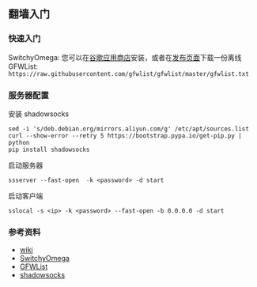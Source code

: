 ## 翻墙入门


### 快速入门

SwitchyOmega: 您可以在[谷歌应用商店][SwitchyOmega_Chrome]安装，或者在[发布页面][SwitchyOmega_Release]下载一份离线   
GFWList: `https://raw.githubusercontent.com/gfwlist/gfwlist/master/gfwlist.txt`



### 服务器配置


安装 shadowsocks

	sed -i 's/deb.debian.org/mirrors.aliyun.com/g' /etc/apt/sources.list
	curl --show-error --retry 5 https://bootstrap.pypa.io/get-pip.py | python
	pip install shadowsocks
	
启动服务器

	ssserver --fast-open  -k <password> -d start
	
启动客户端

	sslocal -s <ip> -k <password> --fast-open -b 0.0.0.0 -d start
	
	
### 参考资料

* [wiki](https://github.com/shadowsocks/shadowsocks/wiki)
* [SwitchyOmega][SwitchyOmega_Home]
* [GFWList][gfwlist]
* [shadowsocks][shadowsocks]


[SwitchyOmega_Home]: https://github.com/FelisCatus/SwitchyOmega
[SwitchyOmega_Chrome]: https://chrome.google.com/webstore/detail/padekgcemlokbadohgkifijomclgjgif
[SwitchyOmega_Release]: https://github.com/FelisCatus/SwitchyOmega/releases
[gfwlist]: https://github.com/gfwlist/gfwlist
[shadowsocks]: https://shadowsocks.org/en/index.html


